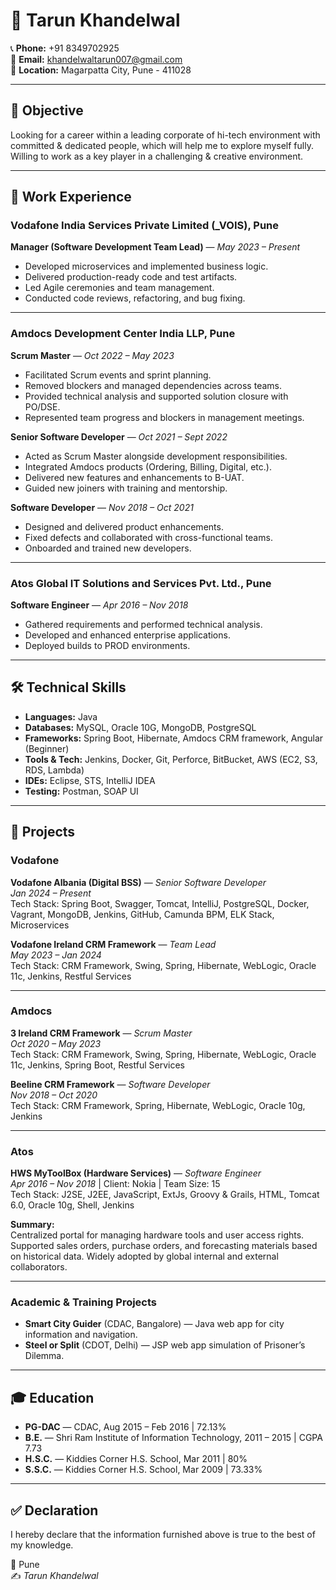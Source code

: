 # 💼 Tarun Khandelwal

📞 **Phone:** +91 8349702925  
📧 **Email:** khandelwaltarun007@gmail.com  
📍 **Location:** Magarpatta City, Pune - 411028  

---

## 🎯 Objective
Looking for a career within a leading corporate of hi-tech environment with committed & dedicated people, which will help me to explore myself fully.  
Willing to work as a key player in a challenging & creative environment.

---

## 🏢 Work Experience

### Vodafone India Services Private Limited (_VOIS), Pune  
**Manager (Software Development Team Lead)** — *May 2023 – Present*  
- Developed microservices and implemented business logic.  
- Delivered production-ready code and test artifacts.  
- Led Agile ceremonies and team management.  
- Conducted code reviews, refactoring, and bug fixing.  

---

### Amdocs Development Center India LLP, Pune  

**Scrum Master** — *Oct 2022 – May 2023*  
- Facilitated Scrum events and sprint planning.  
- Removed blockers and managed dependencies across teams.  
- Provided technical analysis and supported solution closure with PO/DSE.  
- Represented team progress and blockers in management meetings.  

**Senior Software Developer** — *Oct 2021 – Sept 2022*  
- Acted as Scrum Master alongside development responsibilities.  
- Integrated Amdocs products (Ordering, Billing, Digital, etc.).  
- Delivered new features and enhancements to B-UAT.  
- Guided new joiners with training and mentorship.  

**Software Developer** — *Nov 2018 – Oct 2021*  
- Designed and delivered product enhancements.  
- Fixed defects and collaborated with cross-functional teams.  
- Onboarded and trained new developers.  

---

### Atos Global IT Solutions and Services Pvt. Ltd., Pune  
**Software Engineer** — *Apr 2016 – Nov 2018*  
- Gathered requirements and performed technical analysis.  
- Developed and enhanced enterprise applications.  
- Deployed builds to PROD environments.  

---

## 🛠 Technical Skills

- **Languages:** Java  
- **Databases:** MySQL, Oracle 10G, MongoDB, PostgreSQL  
- **Frameworks:** Spring Boot, Hibernate, Amdocs CRM framework, Angular (Beginner)  
- **Tools & Tech:** Jenkins, Docker, Git, Perforce, BitBucket, AWS (EC2, S3, RDS, Lambda)  
- **IDEs:** Eclipse, STS, IntelliJ IDEA  
- **Testing:** Postman, SOAP UI  

---

## 📂 Projects

### Vodafone  

**Vodafone Albania (Digital BSS)** — *Senior Software Developer*  
*Jan 2024 – Present*  
Tech Stack: Spring Boot, Swagger, Tomcat, IntelliJ, PostgreSQL, Docker, Vagrant, MongoDB, Jenkins, GitHub, Camunda BPM, ELK Stack, Microservices  

**Vodafone Ireland CRM Framework** — *Team Lead*  
*May 2023 – Jan 2024*  
Tech Stack: CRM Framework, Swing, Spring, Hibernate, WebLogic, Oracle 11c, Jenkins, Restful Services  

---

### Amdocs  

**3 Ireland CRM Framework** — *Scrum Master*  
*Oct 2020 – May 2023*  
Tech Stack: CRM Framework, Swing, Spring, Hibernate, WebLogic, Oracle 11c, Jenkins, Spring Boot, Restful Services  

**Beeline CRM Framework** — *Software Developer*  
*Nov 2018 – Oct 2020*  
Tech Stack: CRM Framework, Spring, Hibernate, WebLogic, Oracle 10g, Jenkins  

---

### Atos  

**HWS MyToolBox (Hardware Services)** — *Software Engineer*  
*Apr 2016 – Nov 2018* | Client: Nokia | Team Size: 15  
Tech Stack: J2SE, J2EE, JavaScript, ExtJs, Groovy & Grails, HTML, Tomcat 6.0, Oracle 10g, Shell, Jenkins  

**Summary:**  
Centralized portal for managing hardware tools and user access rights. Supported sales orders, purchase orders, and forecasting materials based on historical data. Widely adopted by global internal and external collaborators.  

---

### Academic & Training Projects  

- **Smart City Guider** (CDAC, Bangalore) — Java web app for city information and navigation.  
- **Steel or Split** (CDOT, Delhi) — JSP web app simulation of Prisoner’s Dilemma.  

---

## 🎓 Education

- **PG-DAC** — CDAC, Aug 2015 – Feb 2016 | 72.13%  
- **B.E.** — Shri Ram Institute of Information Technology, 2011 – 2015 | CGPA 7.73  
- **H.S.C.** — Kiddies Corner H.S. School, Mar 2011 | 80%  
- **S.S.C.** — Kiddies Corner H.S. School, Mar 2009 | 73.33%  

---

## ✅ Declaration  
I hereby declare that the information furnished above is true to the best of my knowledge.  

📍 Pune  
✍️ *Tarun Khandelwal*  
